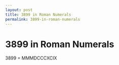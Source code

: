 ```yaml
---
layout: post
title: 3899 in Roman Numerals
permalink: 3899-in-roman-numerals
---
```


# 3899 in Roman Numerals

3899 = MMMDCCCXCIX
